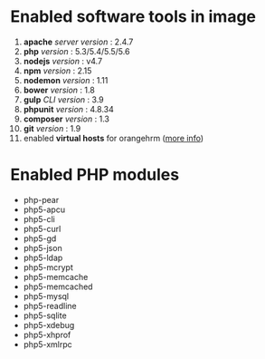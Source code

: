 # Enabled software tools in image
1. **apache** _server version_ : 2.4.7
2. **php** _version_ : 5.3/5.4/5.5/5.6
3. **nodejs** _version_ : v4.7
4. **npm** _version_ : 2.15
5. **nodemon** _version_ : 1.11
6. **bower** _version_ : 1.8
7. **gulp** _CLI version_ : 3.9
8. **phpunit** _version_ : 4.8.34
9. **composer** _version_ : 1.3
10. **git** _version_ : 1.9
11. enabled **virtual hosts** for orangehrm ([more info](https://hub.docker.com/r/orangehrm/orangehrm-dev-image/))

# Enabled PHP modules
- php-pear
- php5-apcu
- php5-cli
- php5-curl
- php5-gd
- php5-json
- php5-ldap
- php5-mcrypt
- php5-memcache
- php5-memcached
- php5-mysql
- php5-readline
- php5-sqlite
- php5-xdebug
- php5-xhprof
- php5-xmlrpc

